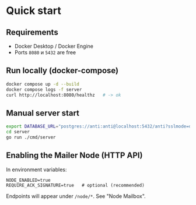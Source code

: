 # Quick start

## Requirements
- Docker Desktop / Docker Engine
- Ports `8080` и `5432` are free

## Run locally (docker-compose)
```bash
docker compose up -d --build
docker compose logs -f server
curl http://localhost:8080/healthz   # -> ok
```

## Manual server start
```bash
export DATABASE_URL="postgres://anti:anti@localhost:5432/anti?sslmode=disable"
cd server
go run ./cmd/server
```

## Enabling the Mailer Node (HTTP API)
In environment variables:
```
NODE_ENABLED=true
REQUIRE_ACK_SIGNATURE=true   # optional (recommended)
```
Endpoints will appear under `/node/*`. See "Node Mailbox".
